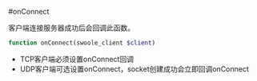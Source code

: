 #onConnect

客户端连接服务器成功后会回调此函数。

```php
function onConnect(swoole_client $client)
```

* TCP客户端必须设置onConnect回调
* UDP客户端可选设置onConnect，socket创建成功会立即回调onConnect


